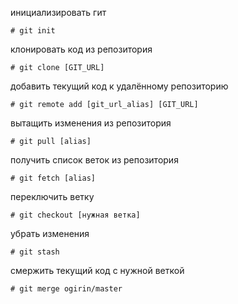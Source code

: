 инициализировать гит
```
# git init
```

клонировать код из репозитория
```
# git clone [GIT_URL]
```

добавить текущий код к удалённому репозиторию
```
# git remote add [git_url_alias] [GIT_URL]
```

вытащить изменения из репозитория
```
# git pull [alias]
```

получить список веток из репозитория
```
# git fetch [alias]
```

переключить ветку
```
# git checkout [нужная ветка]
```

убрать изменения
```
# git stash
```

смержить текущий код с нужной веткой
```
# git merge ogirin/master
```
